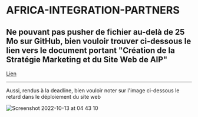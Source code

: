 # AFRICA-INTEGRATION-PARTNERS

Ne pouvant pas pusher de fichier au-delà de 25 Mo sur GitHub, bien vouloir trouver ci-dessous le lien vers le document portant "Création de la Stratégie Marketing et du Site Web de AIP"
---
[Lien]()

---
Aussi, rendus à la deadline, bien vouloir noter sur l'image ci-dessous le retard dans le déploiement du site web

![Screenshot 2022-10-13 at 04 43 10](https://user-images.githubusercontent.com/9444085/195496947-761b1a1e-ffcd-45dc-96d7-91f603e2e091.png)
